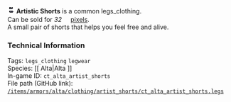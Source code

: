 ![ ](https://raw.githubusercontent.com/Ceterai/Enternia/main/items/armors/alta/clothing/artist_shorts/icon.png) **Artistic Shorts** is a common legs_clothing.  
Can be sold for *32* <img src="https://starbounder.org/mediawiki/images/2/21/Pixel.png" width="12" height="16"/> [pixels](https://starbounder.org/Pixel).  
A small pair of shorts that helps you feel free and alive.

### Technical Information

Tags: `legs_clothing` `legwear`  
Species: [[ Alta|Alta ]]  
In-game ID: `ct_alta_artist_shorts`  
File path (GitHub link): [`/items/armors/alta/clothing/artist_shorts/ct_alta_artist_shorts.legs`](https://github.com/Ceterai/Enternia/blob/main/items/armors/alta/clothing/artist_shorts/ct_alta_artist_shorts.legs)
